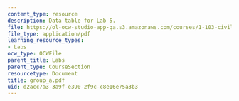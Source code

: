 ```yaml
---
content_type: resource
description: Data table for Lab 5.
file: https://ol-ocw-studio-app-qa.s3.amazonaws.com/courses/1-103-civil-engineering-materials-laboratory-spring-2004/d2acc7a33a9fe3902f9cc8e16e75a3b3_group_a.pdf
file_type: application/pdf
learning_resource_types:
- Labs
ocw_type: OCWFile
parent_title: Labs
parent_type: CourseSection
resourcetype: Document
title: group_a.pdf
uid: d2acc7a3-3a9f-e390-2f9c-c8e16e75a3b3
---
```

